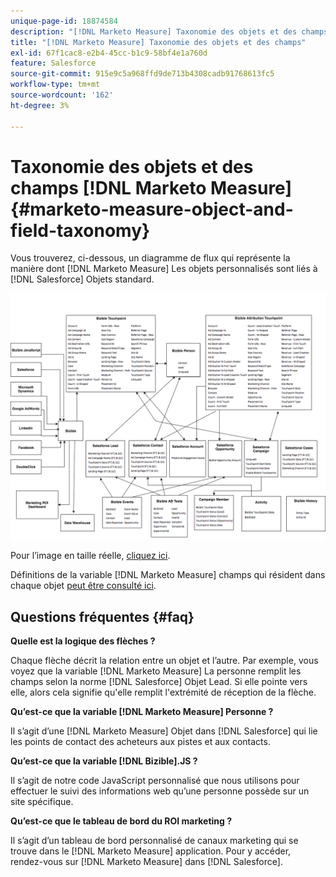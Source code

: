 ```yaml
---
unique-page-id: 18874584
description: "[!DNL Marketo Measure] Taxonomie des objets et des champs - [!DNL Marketo Measure]"
title: "[!DNL Marketo Measure] Taxonomie des objets et des champs"
exl-id: 67f1cac8-e2b4-45cc-b1c9-58bf4e1a760d
feature: Salesforce
source-git-commit: 915e9c5a968ffd9de713b4308cadb91768613fc5
workflow-type: tm+mt
source-wordcount: '162'
ht-degree: 3%

---
```


# Taxonomie des objets et des champs [!DNL Marketo Measure] {#marketo-measure-object-and-field-taxonomy}

Vous trouverez, ci-dessous, un diagramme de flux qui représente la manière dont [!DNL Marketo Measure] Les objets personnalisés sont liés à [!DNL Salesforce] Objets standard.

![](assets/1-2.png)

Pour l’image en taille réelle, [cliquez ici](assets/bizible-object-and-field-taxonomy-graph-full.png).

Définitions de la variable [!DNL Marketo Measure] champs qui résident dans chaque objet [peut être consulté ici](/help/introduction-to-marketo-measure/overview-resources/glossary-of-marketo-measure-fields.md).

## Questions fréquentes {#faq}

**Quelle est la logique des flèches ?**

Chaque flèche décrit la relation entre un objet et l’autre. Par exemple, vous voyez que la variable [!DNL Marketo Measure] La personne remplit les champs selon la norme [!DNL Salesforce] Objet Lead. Si elle pointe vers elle, alors cela signifie qu&#39;elle remplit l&#39;extrémité de réception de la flèche.

**Qu’est-ce que la variable [!DNL Marketo Measure] Personne ?**

Il s’agit d’une [!DNL Marketo Measure] Objet dans [!DNL Salesforce] qui lie les points de contact des acheteurs aux pistes et aux contacts.

**Qu’est-ce que la variable [!DNL Bizible].JS ?**

Il s’agit de notre code JavaScript personnalisé que nous utilisons pour effectuer le suivi des informations web qu’une personne possède sur un site spécifique.

**Qu’est-ce que le tableau de bord du ROI marketing ?**

Il s’agit d’un tableau de bord personnalisé de canaux marketing qui se trouve dans le [!DNL Marketo Measure] application. Pour y accéder, rendez-vous sur [!DNL Marketo Measure] dans [!DNL Salesforce].
